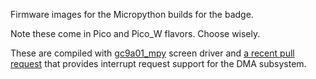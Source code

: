Firmware images for the Micropython builds for the badge.

Note these come in Pico and Pico_W flavors.  Choose wisely.

These are compiled with [gc9a01_mpy](https://github.com/russhughes/gc9a01_mpy) screen driver and [a recent pull request](https://github.com/micropython/micropython/pull/7641) that provides interrupt request support for the DMA subsystem.  
